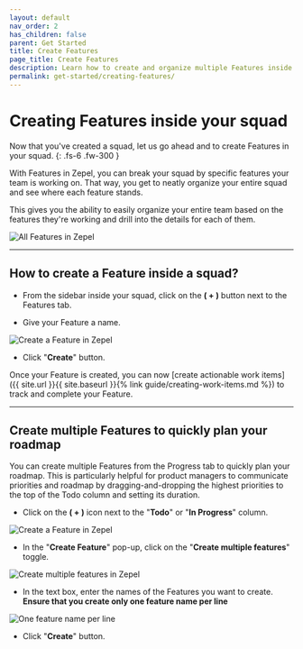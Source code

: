 ```yaml
---
layout: default
nav_order: 2
has_children: false
parent: Get Started
title: Create Features
page_title: Create Features
description: Learn how to create and organize multiple Features inside your squad.
permalink: get-started/creating-features/
---
```


# Creating Features inside your squad

Now that you've created a squad, let us go ahead and to create Features in your squad. 
{: .fs-6 .fw-300 }

With Features in Zepel, you can break your squad by specific features your team is working on. That way, you get to neatly organize your entire squad and see where each feature stands.

This gives you the ability to easily organize your entire team based on the features they're working and drill into the details for each of them.

![All Features in Zepel](/guide/assets/uploads/zepel-features.png "Zepel Features")

---

## How to create a Feature inside a squad?

- From the sidebar inside your squad, click on the __( + )__ button next to the Features tab.

- Give your Feature a name. 

![Create a Feature in Zepel](/guide/assets/uploads/create-features.png "Create Feature in Zepel")

- Click "__Create__" button.

Once your Feature is created, you can now [create actionable work items]({{ site.url }}{{ site.baseurl }}{% link guide/creating-work-items.md %}) to track and complete your Feature.

---

## Create multiple Features to quickly plan your roadmap

You can create multiple Features from the Progress tab to quickly plan your roadmap. This is particularly helpful for product managers to communicate priorities and roadmap by dragging-and-dropping the highest priorities to the top of the Todo column and setting its duration.

- Click on the __( + )__ icon next to the "**Todo**" or "**In Progress**" column.

![Create a Feature in Zepel](/guide/assets/uploads/zepel-create-multiple-features-plus-button.png "Create Feature in Zepel")

- In the "__Create Feature__" pop-up, click on the "__Create multiple features__" toggle.

![Create multiple features in Zepel](/guide/assets/uploads/zepel-create-multiple-features-toggle.png "Click the toggle to create multiple features")

- In the text box, enter the names of the Features you want to create. __Ensure that you create only one feature name per line__

![One feature name per line](/guide/assets/uploads/zepel-create-multiple-features-one-per-line.png "One feature name per line")

- Click "__Create__" button.